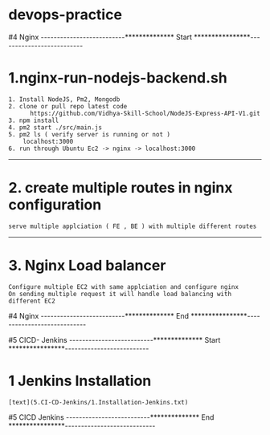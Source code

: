 # devops-practice

#4 Nginx  --------------------------************** Start ****************--------------------------

# 1.nginx-run-nodejs-backend.sh 
  	1. Install NodeJS, Pm2, Mongodb
	2. clone or pull repo latest code 
          https://github.com/Vidhya-Skill-School/NodeJS-Express-API-V1.git
	3. npm install
	4. pm2 start ./src/main.js
	5. pm2 ls ( verify server is running or not )
		localhost:3000
    6. run through Ubuntu Ec2 -> nginx -> localhost:3000    

-----------------------------------------------------------------------------------
# 2. create multiple routes in nginx configuration
    serve multiple applciation ( FE , BE ) with multiple different routes 
-----------------------------------------------------------------------------------
# 3. Nginx Load balancer 
	Configure multiple EC2 with same applciation and configure nginx 
	On sending multiple request it will handle load balancing with different EC2


#4 Nginx  --------------------------************** End ****************----------------------------

#5 CICD- Jenkins  --------------------------************** Start ****************--------------------------

# 1 Jenkins Installation 
	[text](5.CI-CD-Jenkins/1.Installation-Jenkins.txt)	

#5 CICD Jenkins  --------------------------************** End ****************----------------------------